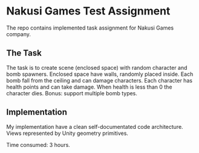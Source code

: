 # Nakusi Games Test Assignment

The repo contains implemented task assignment for Nakusi Games company.

## The Task
The task is to create scene (enclosed space) with random character and bomb spawners.
Enclosed space have walls, randomly placed inside.
Each bomb fall from the ceiling and can damage characters.
Each character has health points and can take damage. When health is less than 0 the character dies.
Bonus: support multiple bomb types.

## Implementation
My implementation have a clean self-documentated code architecture. Views represented by Unity geometry primitives.

Time consumed: 3 hours.
